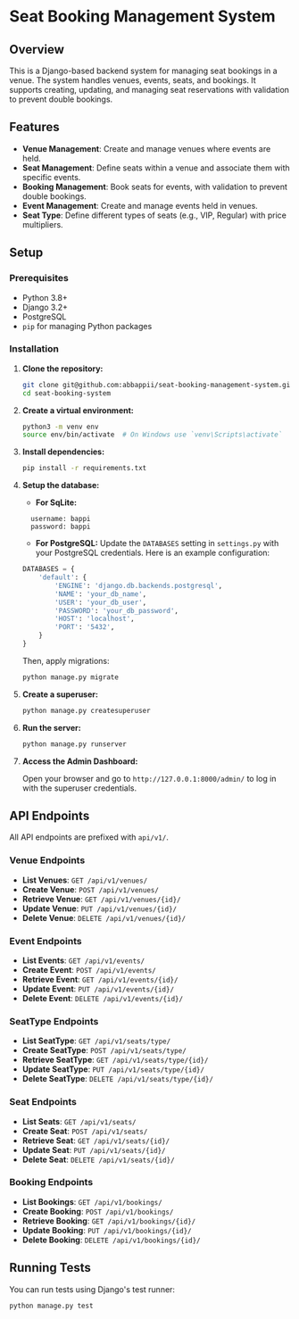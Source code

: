 # Seat Booking Management System

## Overview

This is a Django-based backend system for managing seat bookings in a venue. The system handles venues, events, seats, and bookings. It supports creating, updating, and managing seat reservations with validation to prevent double bookings.

## Features

- **Venue Management**: Create and manage venues where events are held.
- **Seat Management**: Define seats within a venue and associate them with specific events.
- **Booking Management**: Book seats for events, with validation to prevent double bookings.
- **Event Management**: Create and manage events held in venues.
- **Seat Type**: Define different types of seats (e.g., VIP, Regular) with price multipliers.

## Setup

### Prerequisites

- Python 3.8+
- Django 3.2+
- PostgreSQL
- `pip` for managing Python packages

### Installation

1. **Clone the repository:**

    ```bash
    git clone git@github.com:abbappii/seat-booking-management-system.git (ssh)
    cd seat-booking-system
    ```

2. **Create a virtual environment:**

    ```bash
    python3 -m venv env
    source env/bin/activate  # On Windows use `venv\Scripts\activate`
    ```

3. **Install dependencies:**

    ```bash
    pip install -r requirements.txt
    ```

4. **Setup the database:**
    - **For SqLite:**
   ```
     username: bappi
     password: bappi
   ```  
      
    - **For PostgreSQL:**
        Update the `DATABASES` setting in `settings.py` with your PostgreSQL credentials. Here is an example configuration:

    ```python
    DATABASES = {
        'default': {
            'ENGINE': 'django.db.backends.postgresql',
            'NAME': 'your_db_name',
            'USER': 'your_db_user',
            'PASSWORD': 'your_db_password',
            'HOST': 'localhost',
            'PORT': '5432',
        }
    }
    ```

    Then, apply migrations:

    ```bash
    python manage.py migrate
    ```

5. **Create a superuser:**

    ```bash
    python manage.py createsuperuser
    ```

6. **Run the server:**

    ```bash
    python manage.py runserver
    ```

7. **Access the Admin Dashboard:**

    Open your browser and go to `http://127.0.0.1:8000/admin/` to log in with the superuser credentials.

## API Endpoints

All API endpoints are prefixed with `api/v1/`.

### Venue Endpoints

- **List Venues**: `GET /api/v1/venues/`
- **Create Venue**: `POST /api/v1/venues/`
- **Retrieve Venue**: `GET /api/v1/venues/{id}/`
- **Update Venue**: `PUT /api/v1/venues/{id}/`
- **Delete Venue**: `DELETE /api/v1/venues/{id}/`

### Event Endpoints

- **List Events**: `GET /api/v1/events/`
- **Create Event**: `POST /api/v1/events/`
- **Retrieve Event**: `GET /api/v1/events/{id}/`
- **Update Event**: `PUT /api/v1/events/{id}/`
- **Delete Event**: `DELETE /api/v1/events/{id}/`

### SeatType Endpoints

- **List SeatType**: `GET /api/v1/seats/type/`
- **Create SeatType**: `POST /api/v1/seats/type/`
- **Retrieve SeatType**: `GET /api/v1/seats/type/{id}/`
- **Update SeatType**: `PUT /api/v1/seats/type/{id}/`
- **Delete SeatType**: `DELETE /api/v1/seats/type/{id}/`

  
### Seat Endpoints

- **List Seats**: `GET /api/v1/seats/`
- **Create Seat**: `POST /api/v1/seats/`
- **Retrieve Seat**: `GET /api/v1/seats/{id}/`
- **Update Seat**: `PUT /api/v1/seats/{id}/`
- **Delete Seat**: `DELETE /api/v1/seats/{id}/`

### Booking Endpoints

- **List Bookings**: `GET /api/v1/bookings/`
- **Create Booking**: `POST /api/v1/bookings/`
- **Retrieve Booking**: `GET /api/v1/bookings/{id}/`
- **Update Booking**: `PUT /api/v1/bookings/{id}/`
- **Delete Booking**: `DELETE /api/v1/bookings/{id}/`

## Running Tests

You can run tests using Django's test runner:

```bash
python manage.py test
